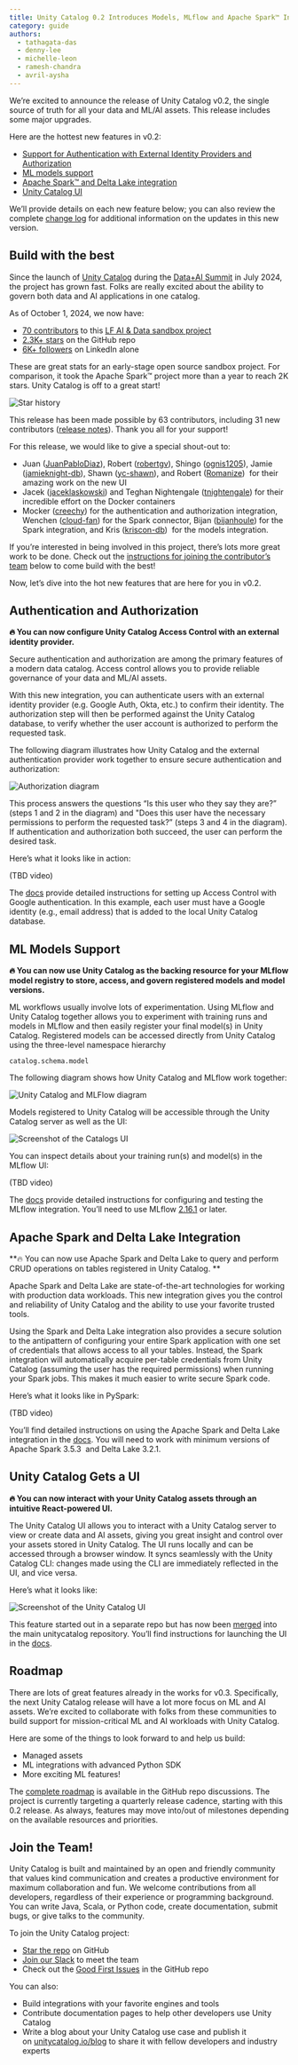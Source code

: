 ```yaml
---
title: Unity Catalog 0.2 Introduces Models, MLflow and Apache Spark™ Integration, and support for External Identity Providers
category: guide
authors:
  - tathagata-das
  - denny-lee
  - michelle-leon
  - ramesh-chandra
  - avril-aysha
---
```


We’re excited to announce the release of Unity Catalog v0.2, the single source of truth for all your data and ML/AI assets. This release includes some major upgrades.

Here are the hottest new features in v0.2:

- [Support for Authentication with External Identity Providers and Authorization](https://www.unitycatalog.io/blogs/unity-catalog-0-2-introduces-models-mlflow-and-spark-integration-and-support-for-external-identity-providers#authentication-and-authorization)
- [ML models support](https://www.unitycatalog.io/blogs/unity-catalog-0-2-introduces-models-mlflow-and-spark-integration-and-support-for-external-identity-providers#ml-models-support)
- [Apache Spark™ and Delta Lake integration](https://www.unitycatalog.io/blogs/unity-catalog-0-2-introduces-models-mlflow-and-spark-integration-and-support-for-external-identity-providers#apache-spark-and-delta-lake-integration)
- [Unity Catalog UI](https://www.unitycatalog.io/blogs/unity-catalog-0-2-introduces-models-mlflow-and-spark-integration-and-support-for-external-identity-providers#unity-catalog-gets-a-ui)

We’ll provide details on each new feature below; you can also review the complete [change log](https://github.com/unitycatalog/unitycatalog/compare/v0.1.0...v0.2.0) for additional information on the updates in this new version.

## Build with the best

Since the launch of [Unity Catalog](https://youtu.be/lZbmBAxa3O4?si=PLVU5UMmijDAL238) during the [Data+AI Summit](https://www.databricks.com/dataaisummit) in July 2024, the project has grown fast. Folks are really excited about the ability to govern both data and AI applications in one catalog.

As of October 1, 2024, we now have:

- [70 contributors](https://github.com/unitycatalog/unitycatalog/graphs/contributors) to this [LF AI & Data sandbox project](https://lfaidata.foundation/blog/2024/06/20/welcoming-unity-catalog-to-the-lf-ai-data-foundation-a-milestone-in-open-data-and-ai-governance/)
- [2.3K+ stars](https://github.com/unitycatalog/unitycatalog/stargazers) on the GitHub repo
- [6K+ followers](https://www.linkedin.com/company/unitycatalog) on LinkedIn alone

These are great stats for an early-stage open source sandbox project. For comparison, it took the Apache Spark™ project more than a year to reach 2K stars. Unity Catalog is off to a great start!

![Star history](./star-history.png)

This release has been made possible by 63 contributors, including 31 new contributors ([release notes](https://github.com/unitycatalog/unitycatalog/releases/tag/v0.2.0)). Thank you all for your support! 

For this release, we would like to give a special shout-out to:

- Juan ([JuanPabloDiaz](https://github.com/JuanPabloDiaz)), Robert ([robertgv](https://github.com/robertgv)), Shingo ([ognis1205](https://github.com/ognis1205)), Jamie ([jamieknight-db](https://github.com/jamieknight-db)), Shawn ([yc-shawn](https://github.com/yc-shawn)), and Robert ([Romanize](https://github.com/Romanize))  for their amazing work on the new UI
- Jacek ([jaceklaskowski](https://github.com/jaceklaskowski)) and Teghan Nightengale ([tnightengale](https://github.com/tnightengale)) for their incredible effort on the Docker containers
- Mocker ([creechy](https://github.com/creechy)) for the authentication and authorization integration, Wenchen ([cloud-fan](https://github.com/cloud-fan)) for the Spark connector, Bijan ([bijanhoule](https://github.com/bijanhoule)) for the Spark integration, and Kris ([kriscon-db](https://github.com/kriscon-db))  for the models integration.

If you’re interested in being involved in this project, there’s lots more great work to be done. Check out the [instructions for joining the contributor’s team](https://www.unitycatalog.io/blogs/unity-catalog-0-2-introduces-models-mlflow-and-spark-integration-and-support-for-external-identity-providers#join-the-team) below to come build with the best!

Now, let’s dive into the hot new features that are here for you in v0.2.

## Authentication and Authorization

**🔥 You can now configure Unity Catalog Access Control with an external identity provider.**

Secure authentication and authorization are among the primary features of a modern data catalog. Access control allows you to provide reliable governance of your data and ML/AI assets.

With this new integration, you can authenticate users with an external identity provider (e.g. Google Auth, Okta, etc.) to confirm their identity. The authorization step will then be performed against the Unity Catalog database, to verify whether the user account is authorized to perform the requested task.

The following diagram illustrates how Unity Catalog and the external authentication provider work together to ensure secure authentication and authorization:

![Authorization diagram](./auth-diagram.png)

This process answers the questions “Is this user who they say they are?” (steps 1 and 2 in the diagram) and "Does this user have the necessary permissions to perform the requested task?” (steps 3 and 4 in the diagram). If authentication and authorization both succeed, the user can perform the desired task.

Here’s what it looks like in action:

(TBD video)

The [docs](https://docs.unitycatalog.io/server/auth/) provide detailed instructions for setting up Access Control with Google authentication. In this example, each user must have a Google identity (e.g., email address) that is added to the local Unity Catalog database.

## ML Models Support

**🔥 You can now use Unity Catalog as the backing resource for your MLflow model registry to store, access, and govern registered models and model versions.**

ML workflows usually involve lots of experimentation. Using MLflow and Unity Catalog together allows you to experiment with training runs and models in MLflow and then easily register your final model(s) in Unity Catalog. Registered models can be accessed directly from Unity Catalog using the three-level namespace hierarchy

```
catalog.schema.model
```

The following diagram shows how Unity Catalog and MLflow work together:

![Unity Catalog and MLFlow diagram](./unity-catalog-mlflow-diagram)

Models registered to Unity Catalog will be accessible through the Unity Catalog server as well as the UI:

![Screenshot of the Catalogs UI](./screenshot-catalogs.png)

You can inspect details about your training run(s) and model(s) in the MLflow UI:

(TBD video)

The [docs](https://docs.unitycatalog.io/usage/models/) provide detailed instructions for configuring and testing the MLflow integration. You’ll need to use MLflow [2.16.1](https://mlflow.org/releases/2.16.1) or later.

## Apache Spark and Delta Lake Integration

**🔥 You can now use Apache Spark and Delta Lake to query and perform CRUD operations on tables registered in Unity Catalog. **

Apache Spark and Delta Lake are state-of-the-art technologies for working with production data workloads. This new integration gives you the control and reliability of Unity Catalog and the ability to use your favorite trusted tools.

Using the Spark and Delta Lake integration also provides a secure solution to the antipattern of configuring your entire Spark application with one set of credentials that allows access to all your tables. Instead, the Spark integration will automatically acquire per-table credentials from Unity Catalog (assuming the user has the required permissions) when running your Spark jobs. This makes it much easier to write secure Spark code.

Here’s what it looks like in PySpark:

(TBD video)

You’ll find detailed instructions on using the Apache Spark and Delta Lake integration in the [docs](https://docs.unitycatalog.io/integrations/unity-catalog-spark/). You will need to work with minimum versions of Apache Spark 3.5.3  and Delta Lake 3.2.1.

## Unity Catalog Gets a UI

**🔥 You can now interact with your Unity Catalog assets through an intuitive React-powered UI.**

The Unity Catalog UI allows you to interact with a Unity Catalog server to view or create data and AI assets, giving you great insight and control over your assets stored in Unity Catalog. The UI runs locally and can be accessed through a browser window. It syncs seamlessly with the Unity Catalog CLI: changes made using the CLI are immediately reflected in the UI, and vice versa.

Here’s what it looks like:

![Screenshot of the Unity Catalog UI](./screenshot-ui.png)

This feature started out in a separate repo but has now been [merged](https://github.com/unitycatalog/unitycatalog/discussions/349) into the main unitycatalog repository. You’ll find instructions for launching the UI in the [docs](https://docs.unitycatalog.io/usage/ui/).

## Roadmap

There are lots of great features already in the works for v0.3. Specifically, the next Unity Catalog release will have a lot more focus on ML and AI assets. We’re excited to collaborate with folks from these communities to build support for mission-critical ML and AI workloads with Unity Catalog.

Here are some of the things to look forward to and help us build:

- Managed assets
- ML integrations with advanced Python SDK
- More exciting ML features!

The [complete roadmap](https://github.com/unitycatalog/unitycatalog/discussions/411) is available in the GitHub repo discussions. The project is currently targeting a quarterly release cadence, starting with this 0.2 release. As always, features may move into/out of milestones depending on the available resources and priorities.

## Join the Team!

Unity Catalog is built and maintained by an open and friendly community that values kind communication and creates a productive environment for maximum collaboration and fun. We welcome contributions from all developers, regardless of their experience or programming background. You can write Java, Scala, or Python code, create documentation, submit bugs, or give talks to the community. 

To join the Unity Catalog project:

- [Star the repo](https://github.com/unitycatalog/unitycatalog) on GitHub
- ‍[Join our Slack](https://go.unitycatalog.io/slack) to meet the team
- Check out the [Good First Issues](https://github.com/unitycatalog/unitycatalog/issues?q=is%3Aopen+is%3Aissue+label%3A%22good+first+issue%22) in the GitHub repo

You can also:

- Build integrations with your favorite engines and tools
- Contribute documentation pages to help other developers use Unity Catalog
- Write a blog about your Unity Catalog use case and publish it on [unitycatalog.io/blog](http://unitycatalog.io/blog) to share it with fellow developers and industry experts
